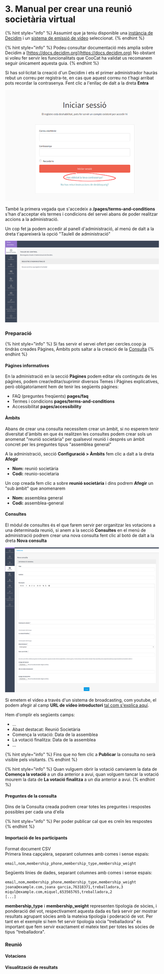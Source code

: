 # 3. Manual per crear una reunió societària virtual

{% hint style="info" %}
Assumint que ja teniu disponible una [instància de Decidim](../#com-puc-utilitzar-cercles-coop) i un [sistema de emissió de vídeo](necessitats-tecniques-per-organitzar-i-celebrar-reunions-virtuals.md#1-emissio-de-video-en-directe) seleccionat. 
{% endhint %}

{% hint style="info" %}
Podeu consultar documentació més amplia sobre Decidim a [https://docs.decidim.org](https://docs.decidim.org) No obstant si voleu fer servir les funcionalitats que CooCat ha validat us recomanem seguir únicament aquesta guia. 
{% endhint %}

Si has sol·licitat la creació d'un Decidim i ets el primer administrador hauràs rebut un correu per registra-te, en cas que aquest correu no t'hagi arribat pots recordar la contrasenya. Fent clic a l'enllaç de dalt a la dreta **Entra**

![](../.gitbook/assets/screenshot_2020-08-17-iniciar-sessio-prova-assemblea.png)

També la primera vegada que s'accedeix a **/pages/terms-and-conditions** s'han d'acceptar els termes i condicions del servei abans de poder realitzar accions a la administració.

Un cop fet ja podem accedir al panell d'administració, al menú de dalt a la dreta t'apareixerà la opció "Taulell de administració"

![](../.gitbook/assets/screenshot_2020-08-17-prova-assemblea.png)

### Preparació

{% hint style="info" %}
Si fas servir el servei ofert per cercles.coop ja tindràs creades Pàgines, Àmbits pots saltar a la creació de la [Consulta](posada-en-marxa.md#consultes)
{% endhint %}

#### Pàgines informatives

En la administració en la secció **Pàgines** podem editar els continguts de les pàgines, podem crear/editar/suprimir diversos Temes i Pàgines explicatives, però obligatoriament hem de tenir les següents pàgines: 

* FAQ \(preguntes freqüents\) **pages/faq**
* Termes i condicions **pages/terms-and-conditions**
* Accessibilitat **pages/accessibility**

#### **Àmbits**

Abans de crear una consulta necessitem crear un àmbit, si no esperem tenir diversitat d'àmbits en que és realitzen les consultes podem crear sols un anomenat "reunió societària" per qualsevol reunió i després un àmbit concret per les preguntes tipus "assemblea general"

A la administració, secció **Configuració &gt; Àmbits** fem clic a dalt a la dreta **Afegir**

* **Nom:** reunió societària
* **Codi:** reunio-societaria

Un cop creada fem clic a sobre **reunió societària** i dins podrem **Afegir** un "sub àmbit" que anomenarem 

* **Nom:** assemblea general
* **Codi:** assemblea-general

#### Consultes

El mòdul de consultes és el que farem servir per organitzar les votacions a una determinada reunió, si anem a la secció **Consultes** en el menú de administració podrem crear una nova consulta fent clic al botó de dalt a la dreta **Nova consulta**

![](../.gitbook/assets/screenshot_2020-08-18-prova-assemblea.png)

Si emetem el video a través d'un sistema de broadcasting, com youtube, el podem afegir al camp **URL de vídeo introductori** [tal com s'explica aquí](../video-de-la-assemblea/videoconferencia/mode-broadcasting.md#mostrar-el-video-de-youtube-a-decidim).

Hem d'omplir els següents camps:

* ...
* Abast destacat: Reunió Societària
* Comença la votació: Data de la assemblea
* La votació finalitza: Data de la assemblea
* ...

{% hint style="info" %}
Fins que no fem clic a **Publicar** la consulta no serà visible pels visitants.
{% endhint %}

{% hint style="info" %}
Quan vulguem obrir la votació canviarem la data de **Comença la votació** a un dia anterior a avui, quan volguem tancar la votació mourem la data de **La votació finalitza** a un dia anterior a avui.
{% endhint %}

#### Preguntes de la consulta

Dins de la Consulta creada podrem crear totes les preguntes i respostes possibles per cada una d'ella

{% hint style="info" %}
Per poder publicar cal que es creïn les respostes
{% endhint %}

#### Importació de les participants

Format document CSV  
Primera linea capçalera, separant columnes amb comes i sense espais:

```text
email,nom,membership_phone,membership_type,membership_weight
```

Següents línies de dades, separant columnes amb comes i sense espais:

```text
email,nom,membership_phone,membership_type,membership_weight
joana@example.com,joana garcia,76318371,treballadora,3
miqul@example.com,miquel,653565765,treballadora,2
[...]
```

**membership\_type** i **membership\_weight** representen tipologia de sòcies, i ponderació del vot, respectivament aquesta dada es farà servir per mostrar resultats agrupant sòcies amb la mateixa tipologia i poderació de vot. Per tant en el exemple si hem fet servir tipologia sòcia "treballadora" és important que fem servir exactament el mateix text per totes les sòcies de tipus "treballadora".

### Reunió

#### Votacions

#### Visualització de resultats

### 

